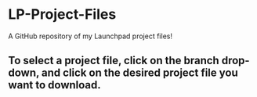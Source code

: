 # LP-Project-Files
A GitHub repository of my Launchpad project files!

## To select a project file, click on the branch drop-down, and click on the desired project file you want to download.
